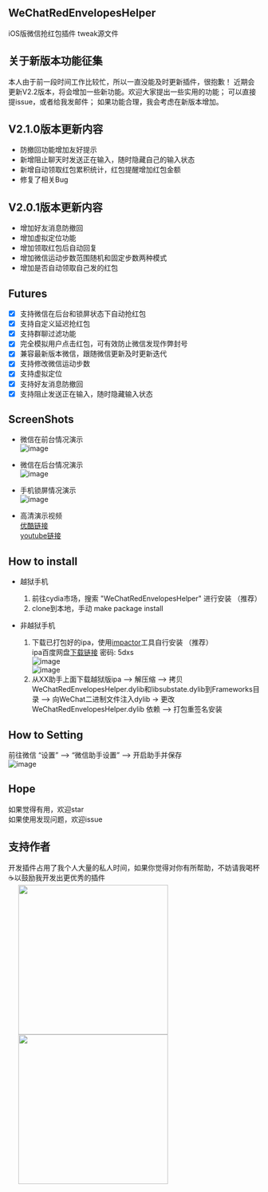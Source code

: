 ## WeChatRedEnvelopesHelper
iOS版微信抢红包插件 tweak源文件

## 关于新版本功能征集
本人由于前一段时间工作比较忙，所以一直没能及时更新插件，很抱歉！
近期会更新V2.2版本，将会增加一些新功能。欢迎大家提出一些实用的功能；
可以直接提issue，或者给我发邮件；
如果功能合理，我会考虑在新版本增加。

## V2.1.0版本更新内容
- 防撤回功能增加友好提示
- 新增阻止聊天时发送正在输入，随时隐藏自己的输入状态
- 新增自动领取红包累积统计，红包提醒增加红包金额
- 修复了相关Bug

## V2.0.1版本更新内容
- 增加好友消息防撤回
- 增加虚拟定位功能
- 增加领取红包后自动回复
- 增加微信运动步数范围随机和固定步数两种模式
- 增加是否自动领取自己发的红包

## Futures
- [x] 支持微信在后台和锁屏状态下自动抢红包
- [x] 支持自定义延迟抢红包
- [x] 支持群聊过滤功能
- [x] 完全模拟用户点击红包，可有效防止微信发现作弊封号
- [x] 兼容最新版本微信，跟随微信更新及时更新迭代
- [x] 支持修改微信运动步数
- [x] 支持虚拟定位
- [x] 支持好友消息防撤回
- [x] 支持阻止发送正在输入，随时隐藏输入状态

## ScreenShots
- 微信在前台情况演示</br>
  ![image](https://github.com/kevll/WeChatRedEnvelopesHelper/blob/master/screenshots/foregroundstatus.gif)

- 微信在后台情况演示</br>
  ![image](https://github.com/kevll/WeChatRedEnvelopesHelper/blob/master/screenshots/backgroundstatus.gif)

- 手机锁屏情况演示</br>
  ![image](https://github.com/kevll/WeChatRedEnvelopesHelper/blob/master/screenshots/lockscreenstatus.gif)

- 高清演示视频</br>
  [优酷链接](http://v.youku.com/v_show/id_XMzI3NDI3MzE2NA==.html)</br>
  [youtube链接](https://www.youtube.com/watch?v=cZH16LGaOko)

## How to install

- 越狱手机
    1.  前往cydia市场，搜索 "WeChatRedEnvelopesHelper" 进行安装 （推荐）
    2.  clone到本地，手动 make package install

- 非越狱手机
    1. 下载已打包好的ipa，使用[impactor](http://www.cydiaimpactor.com/)工具自行安装 （推荐）</br>
        ipa百度网盘[下载链接](https://pan.baidu.com/s/1dnFW9C)  密码: 5dxs </br>
      ![image](https://github.com/kevll/WeChatRedEnvelopesHelper/blob/master/screenshots/stepone.gif)</br>
      ![image](https://github.com/kevll/WeChatRedEnvelopesHelper/blob/master/screenshots/steptwo.gif)</br>
    2. 从XX助手上面下载越狱版ipa --> 解压缩 --> 拷贝WeChatRedEnvelopesHelper.dylib和libsubstate.dylib到Frameworks目录 --> 向WeChat二进制文件注入dylib -> 更改 WeChatRedEnvelopesHelper.dylib 依赖 --> 打包重签名安装

## How to Setting
前往微信 “设置” —-> “微信助手设置” —-> 开启助手并保存</br>
![image](https://github.com/kevll/WeChatRedEnvelopesHelper/blob/master/screenshots/stepthree.gif)

## Hope

如果觉得有用，欢迎star</br>
如果使用发现问题，欢迎issue

## 支持作者

开发插件占用了我个人大量的私人时间，如果你觉得对你有所帮助，不妨请我喝杯☕️以鼓励我开发出更优秀的插件</br>
<img src="https://github.com/kevll/WeChatRedEnvelopesHelper/blob/master/screenshots/wechatpay.png" height="300" hspace="20" /> </br>
<img src="https://github.com/kevll/WeChatRedEnvelopesHelper/blob/master/screenshots/alipay.png" height="300" hspace="20" />

